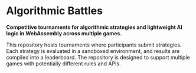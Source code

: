 # Algorithmic Battles

**Competitive tournaments for algorithmic strategies and lightweight AI logic in WebAssembly across multiple games.**

This repository hosts tournaments where participants submit strategies. Each strategy is evaluated in a sandboxed environment, and results are compiled into a leaderboard. The repository is designed to support multiple games with potentially different rules and APIs.
